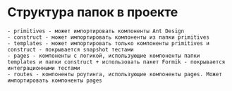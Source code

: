 # Структура папок в проекте

    - primitives - может импортировать компоненты Ant Design
    - construct - может импортировать компоненты из папки primitives
    - templates - может импортировать только компоненты primitives и construct - покрывается snapshot тестами
    - pages - компоненты с логикой, использующие компоненты папки templates и папки construct + использовать пакет Formik - покрывается интеграционными тестами
    - routes - компоненты роутинга, использующие компоненты pages. Может импортировать компоненты pages

